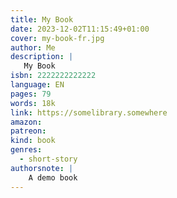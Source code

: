 ```yaml
---
title: My Book
date: 2023-12-02T11:15:49+01:00
cover: my-book-fr.jpg
author: Me
description: |
   My Book
isbn: 2222222222222
language: EN
pages: 79
words: 18k
link: https://somelibrary.somewhere
amazon: 
patreon: 
kind: book
genres:
  - short-story
authorsnote: |
    A demo book
---
```

